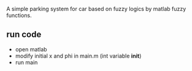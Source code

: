 A simple parking system for car based on fuzzy logics by matlab fuzzy functions.

## run code
- open matlab
- modify initial x and phi in main.m (int variable **init**)
- run main
